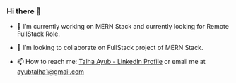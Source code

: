 ### Hi there 👋 
- 🔭 I’m currently working on MERN Stack and currently looking for Remote FullStack Role.
<!-- - 🌱 I’m currently learning NodeJs -->
- 👯 I’m looking to collaborate on FullStack project of MERN Stack.
<!-- - 🤔 I’m looking for help with ... -->
<!-- - 💬 Ask me about . -->
- 📫 How to reach me: [Talha Ayub - LinkedIn Profile](https://www.linkedin.com/in/ayubtalha/)  or email me at ayubtalha1@gmail.com
<!-- - 😄 Pronouns: ... -->
<!-- - ⚡ Fun fact: ... -->

